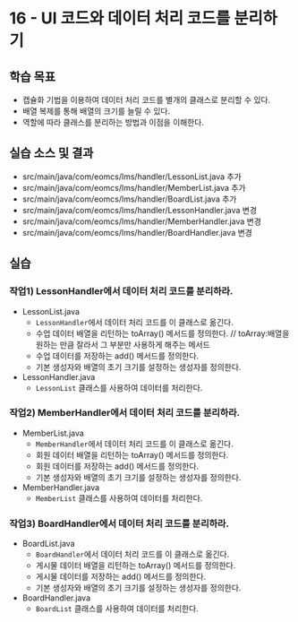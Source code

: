 # 16 - UI 코드와 데이터 처리 코드를 분리하기

## 학습 목표

- 캡슐화 기법을 이용하여 데이터 처리 코드를 별개의 클래스로 분리할 수 있다.
- 배열 복제를 통해 배열의 크기를 늘릴 수 있다.
- 역할에 따라 클래스를 분리하는 방법과 이점을 이해한다.  

## 실습 소스 및 결과

- src/main/java/com/eomcs/lms/handler/LessonList.java 추가
- src/main/java/com/eomcs/lms/handler/MemberList.java 추가
- src/main/java/com/eomcs/lms/handler/BoardList.java 추가
- src/main/java/com/eomcs/lms/handler/LessonHandler.java 변경
- src/main/java/com/eomcs/lms/handler/MemberHandler.java 변경
- src/main/java/com/eomcs/lms/handler/BoardHandler.java 변경

## 실습

### 작업1) LessonHandler에서 데이터 처리 코드를 분리하라.

- LessonList.java
    - `LessonHandler`에서 데이터 처리 코드를 이 클래스로 옮긴다.
    - 수업 데이터 배열을 리턴하는 toArray() 메서드를 정의한다. 
       // toArray:배열을 원하는 만큼 잘라서 그 부분만 사용하게 해주는 메서드
    - 수업 데이터를 저장하는 add() 메서드를 정의한다.
    - 기본 생성자와 배열의 초기 크기를 설정하는 생성자를 정의한다.  
- LessonHandler.java
    - `LessonList` 클래스를 사용하여 데이터를 처리한다.

### 작업2) MemberHandler에서 데이터 처리 코드를 분리하라.

- MemberList.java
    - `MemberHandler`에서 데이터 처리 코드를 이 클래스로 옮긴다.
    - 회원 데이터 배열을 리턴하는 toArray() 메서드를 정의한다.
    - 회원 데이터를 저장하는 add() 메서드를 정의한다.
    - 기본 생성자와 배열의 초기 크기를 설정하는 생성자를 정의한다.  
- MemberHandler.java
    - `MemberList` 클래스를 사용하여 데이터를 처리한다.

### 작업3) BoardHandler에서 데이터 처리 코드를 분리하라.

- BoardList.java
    - `BoardHandler`에서 데이터 처리 코드를 이 클래스로 옮긴다.
    - 게시물 데이터 배열을 리턴하는 toArray() 메서드를 정의한다.
    - 게시물 데이터를 저장하는 add() 메서드를 정의한다.
    - 기본 생성자와 배열의 초기 크기를 설정하는 생성자를 정의한다.  
- BoardHandler.java
    - `BoardList` 클래스를 사용하여 데이터를 처리한다.
